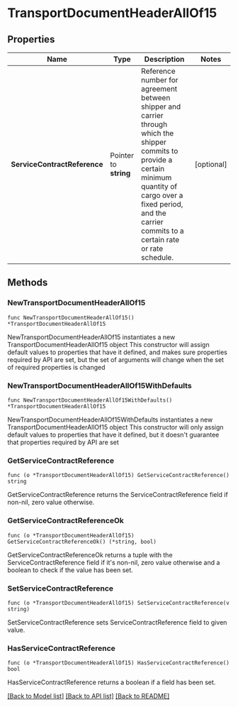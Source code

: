 # TransportDocumentHeaderAllOf15

## Properties

Name | Type | Description | Notes
------------ | ------------- | ------------- | -------------
**ServiceContractReference** | Pointer to **string** | Reference number for agreement between shipper and carrier through which the shipper commits to provide a certain minimum quantity of cargo over a fixed period, and the carrier commits to a certain rate or rate schedule. | [optional] 

## Methods

### NewTransportDocumentHeaderAllOf15

`func NewTransportDocumentHeaderAllOf15() *TransportDocumentHeaderAllOf15`

NewTransportDocumentHeaderAllOf15 instantiates a new TransportDocumentHeaderAllOf15 object
This constructor will assign default values to properties that have it defined,
and makes sure properties required by API are set, but the set of arguments
will change when the set of required properties is changed

### NewTransportDocumentHeaderAllOf15WithDefaults

`func NewTransportDocumentHeaderAllOf15WithDefaults() *TransportDocumentHeaderAllOf15`

NewTransportDocumentHeaderAllOf15WithDefaults instantiates a new TransportDocumentHeaderAllOf15 object
This constructor will only assign default values to properties that have it defined,
but it doesn't guarantee that properties required by API are set

### GetServiceContractReference

`func (o *TransportDocumentHeaderAllOf15) GetServiceContractReference() string`

GetServiceContractReference returns the ServiceContractReference field if non-nil, zero value otherwise.

### GetServiceContractReferenceOk

`func (o *TransportDocumentHeaderAllOf15) GetServiceContractReferenceOk() (*string, bool)`

GetServiceContractReferenceOk returns a tuple with the ServiceContractReference field if it's non-nil, zero value otherwise
and a boolean to check if the value has been set.

### SetServiceContractReference

`func (o *TransportDocumentHeaderAllOf15) SetServiceContractReference(v string)`

SetServiceContractReference sets ServiceContractReference field to given value.

### HasServiceContractReference

`func (o *TransportDocumentHeaderAllOf15) HasServiceContractReference() bool`

HasServiceContractReference returns a boolean if a field has been set.


[[Back to Model list]](../README.md#documentation-for-models) [[Back to API list]](../README.md#documentation-for-api-endpoints) [[Back to README]](../README.md)


